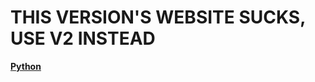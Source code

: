 # THIS VERSION'S WEBSITE SUCKS, USE V2 INSTEAD
[**Python**](https://github.com/kangoka/tiktok-autoviewsv2-py)
